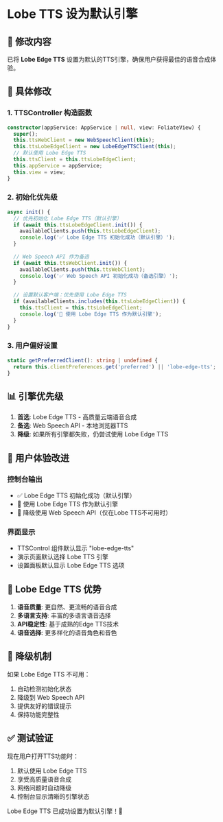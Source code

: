 # Lobe TTS 设为默认引擎

## 🎯 修改内容

已将 **Lobe Edge TTS** 设置为默认的TTS引擎，确保用户获得最佳的语音合成体验。

## 🔧 具体修改

### 1. TTSController 构造函数
```typescript
constructor(appService: AppService | null, view: FoliateView) {
  super();
  this.ttsWebClient = new WebSpeechClient(this);
  this.ttsLobeEdgeClient = new LobeEdgeTTSClient(this);
  // 默认使用 Lobe Edge TTS
  this.ttsClient = this.ttsLobeEdgeClient;
  this.appService = appService;
  this.view = view;
}
```

### 2. 初始化优先级
```typescript
async init() {
  // 优先初始化 Lobe Edge TTS（默认引擎）
  if (await this.ttsLobeEdgeClient.init()) {
    availableClients.push(this.ttsLobeEdgeClient);
    console.log('✅ Lobe Edge TTS 初始化成功（默认引擎）');
  }
  
  // Web Speech API 作为备选
  if (await this.ttsWebClient.init()) {
    availableClients.push(this.ttsWebClient);
    console.log('✅ Web Speech API 初始化成功（备选引擎）');
  }
  
  // 设置默认客户端：优先使用 Lobe Edge TTS
  if (availableClients.includes(this.ttsLobeEdgeClient)) {
    this.ttsClient = this.ttsLobeEdgeClient;
    console.log('🎯 使用 Lobe Edge TTS 作为默认引擎');
  }
}
```

### 3. 用户偏好设置
```typescript
static getPreferredClient(): string | undefined {
  return this.clientPreferences.get('preferred') || 'lobe-edge-tts';
}
```

## 📊 引擎优先级

1. **首选**: Lobe Edge TTS - 高质量云端语音合成
2. **备选**: Web Speech API - 本地浏览器TTS
3. **降级**: 如果所有引擎都失败，仍尝试使用 Lobe Edge TTS

## 🎨 用户体验改进

### 控制台输出
- ✅ Lobe Edge TTS 初始化成功（默认引擎）
- 🎯 使用 Lobe Edge TTS 作为默认引擎
- 🔄 降级使用 Web Speech API（仅在Lobe TTS不可用时）

### 界面显示
- TTSControl 组件默认显示 "lobe-edge-tts"
- 演示页面默认选择 Lobe TTS 引擎
- 设置面板默认显示 Lobe Edge TTS 选项

## 🌟 Lobe Edge TTS 优势

1. **语音质量**: 更自然、更流畅的语音合成
2. **多语言支持**: 丰富的多语言语音选择
3. **API稳定性**: 基于成熟的Edge TTS技术
4. **语音选择**: 更多样化的语音角色和音色

## 🔄 降级机制

如果 Lobe Edge TTS 不可用：
1. 自动检测初始化状态
2. 降级到 Web Speech API
3. 提供友好的错误提示
4. 保持功能完整性

## ✅ 测试验证

现在用户打开TTS功能时：
1. 默认使用 Lobe Edge TTS
2. 享受高质量语音合成
3. 网络问题时自动降级
4. 控制台显示清晰的引擎状态

Lobe Edge TTS 已成功设置为默认引擎！🎉
